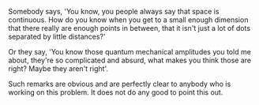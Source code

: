 Somebody says, 'You know, you people always say that space is continuous. How do you know when you get to a small enough dimension that there really are enough points in between, that it isn't just a lot of dots separated by little distances?' 

Or they say, 'You know those quantum mechanical amplitudes you told me about, they're so complicated and absurd, what makes you think those are right? Maybe they aren't right'. 

Such remarks are obvious and are perfectly clear to anybody who is working on this problem. It does not do any good to point this out.